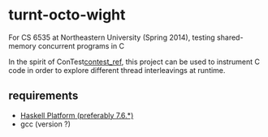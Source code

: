 turnt-octo-wight
================

For CS 6535 at Northeastern University (Spring 2014), testing shared-memory concurrent programs in C

In the spirit of ConTest[contest_ref], this project can be used to
instrument C code in order to explore different thread interleavings
at runtime.

requirements
------------
- [Haskell Platform (preferably 7.6.*)](http://www.haskell.org/platform/)
- gcc (version ?)

[contest_ref]:https://www.research.ibm.com/haifa/projects/verification/contest/
